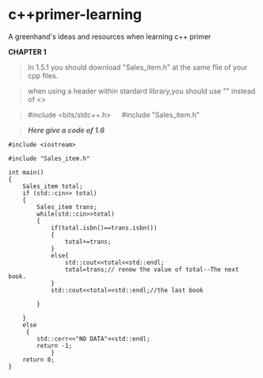 # c++primer-learning 
A greenhand's ideas and resources when learning c++ primer<br>

**CHAPTER 1**<br>
>In 1.5.1 you should download  "Sales_item.h" at the same flie of your cpp files.<br>

>when using a header within stardard library,you should use "" instead of <><br>

>#include <bits/stdc++.h> &emsp; #include "Sales_item.h"<br>

>***Here give a code of 1.6***

```
#include <iostream>

#include "Sales_item.h"

int main()
{
    Sales_item total;
    if (std::cin>> total)
    {
        Sales_item trans;
        while(std::cin>>total)
        {
            if(total.isbn()==trans.isbn())
            {
                total+=trans;
            }
            else{
                std::cout<<total<<std::endl;
                total=trans;// renew the value of total--The next book.
            }
            std::cout<<total<<std::endl;//the last book 
   
        }
       
    }
    else 
     {
        std::cerr<<"NO DATA"<<std::endl;
        return -1;
            }
    return 0;
}
```
